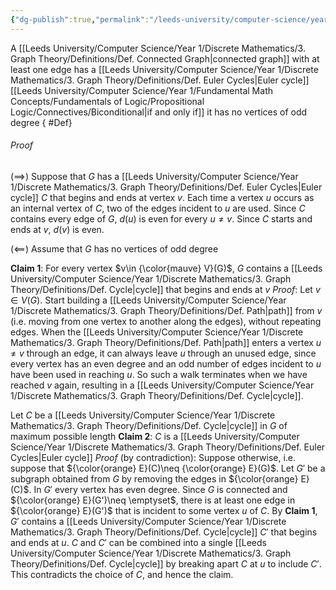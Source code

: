```yaml
---
{"dg-publish":true,"permalink":"/leeds-university/computer-science/year-1/discrete-mathematics/3-graph-theory/theorems/theorem-3-2/","tags":["Theorem"]}
---
```


A [[Leeds University/Computer Science/Year 1/Discrete Mathematics/3. Graph Theory/Definitions/Def. Connected Graph\|connected graph]] with at least one edge has a [[Leeds University/Computer Science/Year 1/Discrete Mathematics/3. Graph Theory/Definitions/Def. Euler Cycles\|Euler cycle]] [[Leeds University/Computer Science/Year 1/Fundamental Math Concepts/Fundamentals of Logic/Propositional Logic/Connectives/Biconditional\|if and only if]] it has no vertices of odd degree
{ #Def}


###### *Proof*

$(\implies)$ Suppose that $G$ has a [[Leeds University/Computer Science/Year 1/Discrete Mathematics/3. Graph Theory/Definitions/Def. Euler Cycles\|Euler cycle]] $C$ that begins and ends at vertex $v$. Each time a vertex $u$ occurs as an internal vertex of $C$, two of the edges incident to $u$ are used. Since $C$ contains every edge of $G$, $d(u)$ is even for every $u\neq v$. Since $C$ starts and ends at $v$, $d(v)$ is even.

$(\impliedby)$ Assume that $G$ has no vertices of odd degree

**Claim 1**: For every vertex $v\in {\color{mauve} V}(G)$, $G$ contains a [[Leeds University/Computer Science/Year 1/Discrete Mathematics/3. Graph Theory/Definitions/Def. Cycle\|cycle]] that begins and ends at $v$
*Proof*:
Let $v\in V(G)$. Start building a [[Leeds University/Computer Science/Year 1/Discrete Mathematics/3. Graph Theory/Definitions/Def. Path\|path]] from $v$ (i.e. moving from one vertex to another along the edges), without repeating edges. When the [[Leeds University/Computer Science/Year 1/Discrete Mathematics/3. Graph Theory/Definitions/Def. Path\|path]] enters a vertex $u\neq v$ through an edge, it can always leave $u$ through an unused edge, since every vertex has an even degree and an odd number of edges incident to $u$ have been used in reaching $u$. So such a walk terminates when we have reached $v$ again, resulting in a [[Leeds University/Computer Science/Year 1/Discrete Mathematics/3. Graph Theory/Definitions/Def. Cycle\|cycle]].

Let $C$ be a [[Leeds University/Computer Science/Year 1/Discrete Mathematics/3. Graph Theory/Definitions/Def. Cycle\|cycle]] in $G$ of maximum possible length
**Claim 2**: $C$ is a [[Leeds University/Computer Science/Year 1/Discrete Mathematics/3. Graph Theory/Definitions/Def. Euler Cycles\|Euler cycle]]
*Proof* (by contradiction):
Suppose otherwise, i.e. suppose that ${\color{orange} E}(C)\neq {\color{orange} E}(G)$. Let $G'$ be a subgraph obtained from $G$ by removing the edges in ${\color{orange} E}(C)$. In $G'$ every vertex has even degree. Since $G$ is connected and ${\color{orange} E}(G')\neq \emptyset$, there is at least one edge in ${\color{orange} E}(G')$ that is incident to some vertex $u$ of $C$. By **Claim 1**, $G'$ contains a [[Leeds University/Computer Science/Year 1/Discrete Mathematics/3. Graph Theory/Definitions/Def. Cycle\|cycle]] $C'$ that begins and ends at $u$. $C$ and $C'$ can be combined into a single [[Leeds University/Computer Science/Year 1/Discrete Mathematics/3. Graph Theory/Definitions/Def. Cycle\|cycle]] by breaking apart $C$ at $u$ to include $C'$. This contradicts the choice of $C$, and hence the claim.